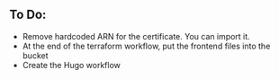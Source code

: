 ## To Do:
- Remove hardcoded ARN for the certificate. You can import it.
- At the end of the terraform workflow, put the frontend files into the bucket
- Create the Hugo workflow